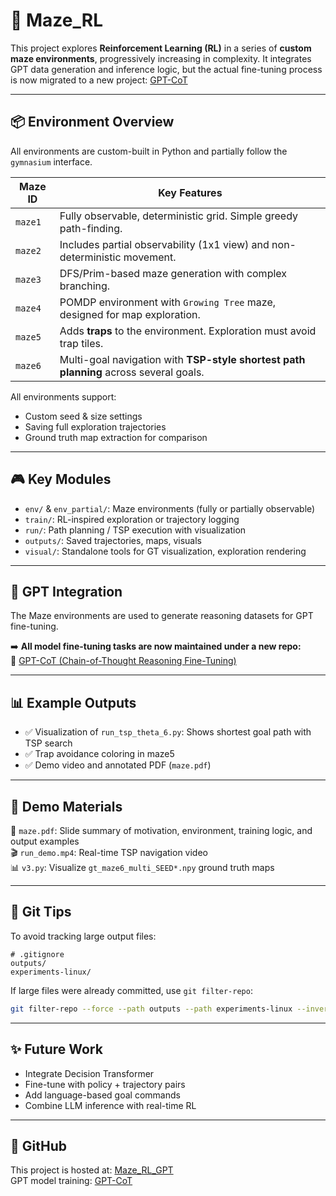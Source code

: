 # 🧭 Maze_RL


This project explores **Reinforcement Learning (RL)** in a series of **custom maze environments**, progressively increasing in complexity. It integrates GPT data generation and inference logic, but the actual fine-tuning process is now migrated to a new project: [GPT-CoT](https://github.com/Seanaaa0/GPT-CoT)

---

## 📦 Environment Overview

All environments are custom-built in Python and partially follow the `gymnasium` interface.

| Maze ID  | Key Features |
|----------|--------------|
| `maze1`  | Fully observable, deterministic grid. Simple greedy path-finding. |
| `maze2`  | Includes partial observability (1x1 view) and non-deterministic movement. |
| `maze3`  | DFS/Prim-based maze generation with complex branching. |
| `maze4`  | POMDP environment with `Growing Tree` maze, designed for map exploration. |
| `maze5`  | Adds **traps** to the environment. Exploration must avoid trap tiles. |
| `maze6`  | Multi-goal navigation with **TSP-style shortest path planning** across several goals. |

All environments support:
- Custom seed & size settings
- Saving full exploration trajectories
- Ground truth map extraction for comparison

---

## 🎮 Key Modules

- `env/` & `env_partial/`: Maze environments (fully or partially observable)
- `train/`: RL-inspired exploration or trajectory logging
- `run/`: Path planning / TSP execution with visualization
- `outputs/`: Saved trajectories, maps, visuals
- `visual/`: Standalone tools for GT visualization, exploration rendering

---

## 🤖 GPT Integration

The Maze environments are used to generate reasoning datasets for GPT fine-tuning.

➡️ **All model fine-tuning tasks are now maintained under a new repo:**  
🔗 [GPT-CoT (Chain-of-Thought Reasoning Fine-Tuning)](https://github.com/Seanaaa0/GPT-CoT)

---

## 📊 Example Outputs

- ✅ Visualization of `run_tsp_theta_6.py`: Shows shortest goal path with TSP search
- ✅ Trap avoidance coloring in maze5
- ✅ Demo video and annotated PDF (`maze.pdf`)

---

## 📁 Demo Materials

📄 `maze.pdf`: Slide summary of motivation, environment, training logic, and output examples  
🎬 `run_demo.mp4`: Real-time TSP navigation video  
📊 `v3.py`: Visualize `gt_maze6_multi_SEED*.npy` ground truth maps

---

## 📌 Git Tips

To avoid tracking large output files:

```
# .gitignore
outputs/
experiments-linux/
```

If large files were already committed, use `git filter-repo`:

```bash
git filter-repo --force --path outputs --path experiments-linux --invert-paths
```

---

## ✨ Future Work

- Integrate Decision Transformer
- Fine-tune with policy + trajectory pairs
- Add language-based goal commands
- Combine LLM inference with real-time RL

---

## 🔗 GitHub

This project is hosted at: [Maze_RL_GPT](https://github.com/Seanaaa0/Maze_RL_GPT)  
GPT model training: [GPT-CoT](https://github.com/Seanaaa0/GPT-CoT)
